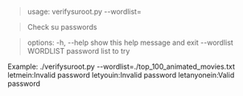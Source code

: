 >usage: verifysuroot.py --wordlist=<wordlist>

>Check su passwords

>options:
>  -h, --help           show this help message and exit
>  --wordlist WORDLIST  password list to try

Example:
./verifysuroot.py  --wordlist=./top_100_animated_movies.txt
letmein:Invalid password
letyouin:Invalid password
letanyonein:Valid password

